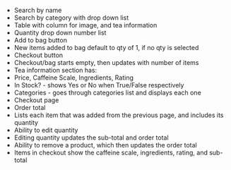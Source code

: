 * Search by name
* Search by category with drop down list
* Table with column for image, and tea information
* Quantity drop down number list
* Add to bag button
* New items added to bag default to qty of 1, if no qty is selected
* Checkout button
* Checkout/bag starts empty, then updates with number of items
* Tea information section has:
* Price, Caffeine Scale, Ingredients, Rating
* In Stock? - shows Yes or No when True/False respectively
* Categories - goes through categories list and displays each one
* Checkout page
* Order total
* Lists each item that was added from the previous page, and includes its quantity
* Ability to edit quantity
* Editing quantity updates the sub-total and order total
* Ability to remove a product, which then updates the order total
* Items in checkout show the caffeine scale, ingredients, rating, and sub-total
